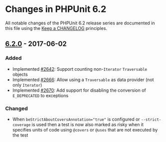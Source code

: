 # Changes in PHPUnit 6.2

All notable changes of the PHPUnit 6.2 release series are documented in this file using the [Keep a CHANGELOG](http://keepachangelog.com/) principles.

## [6.2.0] - 2017-06-02

### Added

* Implemented [#2642](https://github.com/sebastianbergmann/phpunit/pull/2642): Support counting non-`Iterator` `Traversable` objects
* Implemented [#2666](https://github.com/sebastianbergmann/phpunit/pull/2666): Allow using a `Traversable` as data provider (not only `Iterator`)
* Implemented [#2670](https://github.com/sebastianbergmann/phpunit/issues/2670): Add support for disabling the conversion of `E_DEPRECATED` to exceptions

### Changed

* When `beStrictAboutCoversAnnotation="true"` is configured or `--strict-coverage` is used then a test is now also marked as risky when it specifies units of code using `@covers` or `@uses` that are not executed by the test

[6.2.0]: https://github.com/sebastianbergmann/phpunit/compare/6.1...6.2.0

